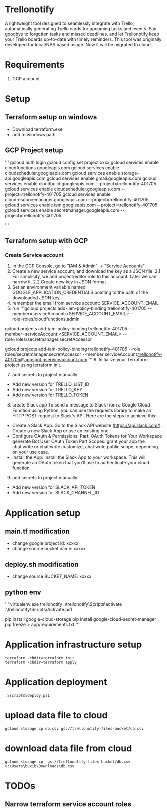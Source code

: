 # Trellonotify
A lightweight tool designed to seamlessly integrate with Trello, automatically generating Trello cards for upcoming tasks and events. Say goodbye to forgotten tasks and missed deadlines, and let Trellonotify keep your Trello boards up-to-date with timely reminders.
This tool was originally developed for local/NAS based usage. Now it will be migrated to cloud. 

# Requirements
1. GCP account

# Setup
## Terraform setup on windows
- Download terraform.exe
- add to windows path

## GCP Project setup
'''
gcloud auth login
gcloud config set project xxxx
gcloud services enable cloudfunctions.googleapis.com
gcloud services enable cloudscheduler.googleapis.com
gcloud services enable storage-api.googleapis.com
gcloud services enable gmail.googleapis.com
gcloud services enable cloudbuild.googleapis.com --project=trellonotify-401705
gcloud services enable cloudscheduler.googleapis.com --project=trellonotify-401705
gcloud services enable cloudresourcemanager.googleapis.com --project=trellonotify-401705
gcloud services enable iam.googleapis.com --project=trellonotify-401705
gcloud services enable secretmanager.googleapis.com --project=trellonotify-401705

'''

## Terraform setup with GCP
### Create Service account
1. In the GCP Console, go to "IAM & Admin" → "Service Accounts".
2. Create a new service account, and download the key as a JSON file.
2.1 For simplicity, we add project/editor role to this account. Later we can narrow it.
2.2 Create new key in JSON format
3. Set an environment variable named GOOGLE_APPLICATION_CREDENTIALS pointing to the path of the downloaded JSON key.
4. remember the email from service account: SERVICE_ACCOUNT_EMAIL
5. run 
'''gcloud projects add-iam-policy-binding trellonotify-401705 --member=serviceAccount:<SERVICE_ACCOUNT_EMAIL> --role=roles/cloudfunctions.admin

gcloud projects add-iam-policy-binding trellonotify-401705 --member=serviceAccount:<SERVICE_ACCOUNT_EMAIL> --role=roles/secretmanager.secretAccessor

gcloud projects add-iam-policy-binding trellonotify-401705 --role roles/secretmanager.secretAccessor --member serviceAccount:trellonotify-401705@appspot.gserviceaccount.com
'''
6. Initialize your Terraform project using terraform init.

7. add secrets to project manually
- Add new version for TRELLO_LIST_ID
- Add new version for TRELLO_KEY
- Add new version for TRELLO_TOKEN

8. create Slack app
To send a message to Slack from a Google Cloud Function using Python, you can use the requests library to make an HTTP POST request to Slack's API. Here are the steps to achieve this:

- Create a Slack App:
    Go to the Slack API website (https://api.slack.com/).
    Create a new Slack App or use an existing one.
- Configure OAuth & Permissions:
    Part: OAuth Tokens for Your Workspace generate Bot User OAuth Token
    Part Scopes: grant your app the chat:write or chat:write.customize, chat:write.public scope, depending on your use case.
- Install the App:
    Install the Slack App to your workspace. This will generate an OAuth token that you'll use to authenticate your cloud function.

9. add secrets to project manually
- Add new version for SLACK_API_TOKEN
- Add new version for SLACK_CHANNEL_ID



# Application setup
## main.tf modification
- change google project id: xxxxx
- change source bucket name: xxxxx

## deploy.sh modification
- change source BUCKET_NAME: xxxxx

## python env
'''
virtualenv.exe trellonotify
.\trellonotify\Scripts\activate
.\trellonotify\Scripts\Activate.ps1

pip install google-cloud-storage
pip install google-cloud-secret-manager
pip freeze > app/requirements.txt
'''

# Application infrastructure setup
```
terraform -chdir=terraform init
terraform -chdir=terraform apply
```
# Application deployment
```
.\scripts\deploy.ps1
```

# upload data file to cloud
```
gcloud storage cp db.csv gs://trellonotify-files-bucket/db.csv 
```

# download data file from cloud
```
gcloud storage cp  gs://trellonotify-files-bucket/db.csv c:\Users\buxib\Downloads\db.csv
```

# TODOs
## Narrow terraform service account roles